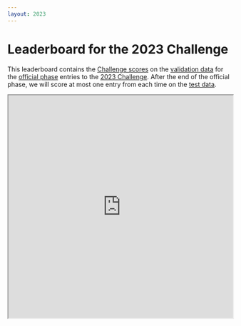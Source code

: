 ```yaml
---
layout: 2023
---
```


# Leaderboard for the 2023 Challenge

This leaderboard contains the [Challenge scores](../#scoring) on the [validation data](../#data) for the [official phase](../#rules) entries to the [2023 Challenge](../). After the end of the official phase, we will score at most one entry from each time on the [test data](../#data).

<iframe width='100%' height='500' src="https://docs.google.com/spreadsheets/d/e/2PACX-1vTa94VmPIbywGJEBYjNkzJiGZuPLaajzPIZpoxsi12_X5DF66ccUFB6Qi3U41UEpVu2q1rzTF7nlSpY/pubhtml?gid=0&amp;widget=true&amp;headers=false"></iframe>
